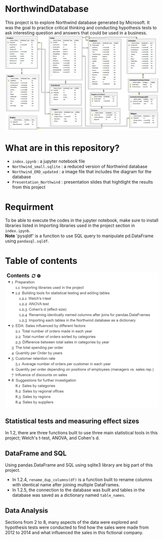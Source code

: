 # NorthwindDatabase
This project is to explore Northwind database generated by Microsoft. It was the goal to practice critical thinking and conducting hypothesis tests to ask interesting question and answers that could be used in a business.
<img src = 'Northwind_ERD_updated.png'>
# What are in this repository?
* `index.ipynb` : a jupyter notebook file
* `Northwind_small.sqlite` : a reduced version of Northwind database
* `Northwind_ERD_updated` : a image file that includes the diagram for the database
* `Presentation_Northwind` : presentation slides that hightlight the results from this project

# Requirment
To be able to execute the codes in the jupyter notebook, make sure to install libraries listed in Importing libraries used in the project section in `index.ipynb`.  
**Note** 'pysqldf' is a function to use SQL query to manipulate pd.DataFrame using `pandasql.sqldf`.

# Table of contents
<img src ='Table_of_Contents.PNG'>

## Statistical tests and measuring effect sizes
In 1.2, there are three functions built to use three main statistical tools in this project; Welch's t-test, ANOVA, and Cohen's d. 

## DataFrame and SQL
Using pandas.DataFrame and SQL using sqlite3 library are big part of this project. 
* In 1.2.4, `rename_dup_columns(df)` is a function built to rename columns with identical name after joining multiple DataFrames. 
* In 1.2.5, the connection to the database was built and tables in the database was saved as a dictionary named `table_names`.

## Data Analysis 
Sections from 2 to 8, many aspects of the data were explored and hypothesis tests were conducted to find how the sales were made from 2012 to 2014 and what influenced the sales in this fictional company.



